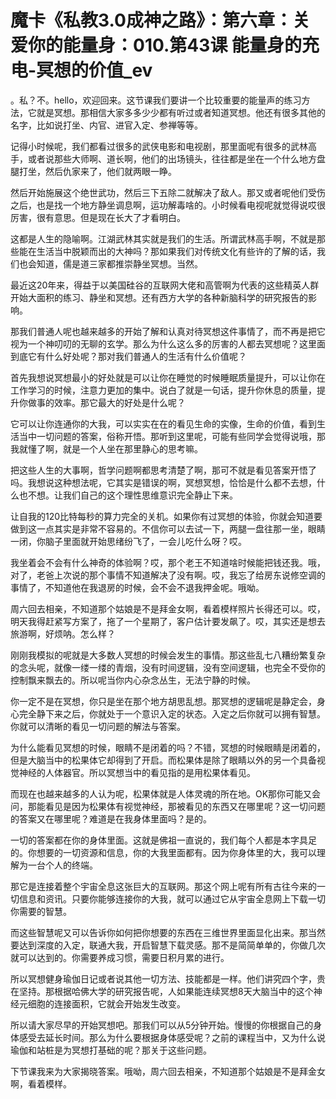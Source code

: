 # 魔卡《私教3.0成神之路》：第六章：关爱你的能量身：010.第43课 能量身的充电-冥想的价值_ev

。私？不。hello，欢迎回来。这节课我们要讲一个比较重要的能量声的练习方法，它就是冥想。那相信大家多多少少都有听过或者知道冥想。他还有很多其他的名字，比如说打坐、内官、进官入定、参禅等等。

记得小时候呢，我们都看过很多的武侠电影和电视剧，那里面呢有很多的武林高手，或者说那些大师啊、道长啊，他们的出场镜头，往往都是坐在一个什么地方盘腿打坐，然后仇家来了，他们就两眼一睁。

然后开始施展这个绝世武功，然后三下五除二就解决了敌人。那又或者呢他们受伤之后，也是找一个地方静坐调息啊，运功解毒啥的。小时候看电视呢就觉得说哎很厉害，很有意思。但是现在长大了才看明白。

这都是人生的隐喻啊。江湖武林其实就是我们的生活。所谓武林高手啊，不就是那些能在生活当中脱颖而出的大神吗？那如果我们对传统文化有些许的了解的话，我们也会知道，儒是道三家都推崇静坐冥想。当然。

最近这20年来，得益于以美国硅谷的互联网大佬和高管啊为代表的这些精英人群开始大面积的练习、静坐和冥想。还有西方大学的各种新脑科学的研究报告的影响。

那我们普通人呢也越来越多的开始了解和认真对待冥想这件事情了，而不再是把它视为一个神叨叨的无聊的玄学。那么为什么这么多的厉害的人都去冥想呢？这里面到底它有什么好处呢？那对我们普通人的生活有什么价值呢？

首先我想说冥想最小的好处就是可以让你在睡觉的时候睡眠质量提升，可以让你在工作学习的时候，注意力更加的集中。说白了就是一句话，提升你休息的质量，提升你做事的效率。那它最大的好处是什么呢？

它可以让你连通你的大我，可以实实在在的看见生命的实像，生命的价值，看到生活当中一切问题的答案，俗称开悟。那听到这里呢，可能有些同学会觉得说哦，那我就懂了啊，就是一个人坐在那里静心的思考嘛。

把这些人生的大事啊，哲学问题啊都思考清楚了啊，那可不就是看见答案开悟了吗。我想说这种想法呢，它其实是错误的啊，冥想冥想，恰恰是什么都不去想，什么也不想。让我们自己的这个理性思维意识完全静止下来。

让自我的120比特每秒的算力完全的关机。如果你有过冥想的体验，你就会知道要做到这一点其实是非常不容易的。不信你可以去试一下，两腿一盘往那一坐，眼睛一闭，你脑子里面就开始思绪纷飞了，一会儿吃什么呀？哎。

我坐着会不会有什么神奇的体验啊？哎，那个老王不知道啥时候能把钱还我。哦，对了，老爸上次说的那个事情不知道解决了没有啊。哎，我忘了给房东说修空调的事情了，不知道他在我退房的时候，会不会不退我押金呢。哦呦。

周六回去相亲，不知道那个姑娘是不是拜金女啊，看着模样照片长得还可以。哎，明天我得赶紧写方案了，拖了一个星期了，客户估计要发飙了。哎，其实还是想去旅游啊，好烦呐。怎么样？

刚刚我模拟的呢就是大多数人冥想的时候会发生的事情。那这些乱七八糟纷繁复杂的念头呢，就像一缕一缕的青烟，没有时间逻辑，没有空间逻辑，也完全不受你的控制飘来飘去的。所以呢当你内心杂念丛生，无法宁静的时候。

你一定不是在冥想，你只是坐在那个地方胡思乱想。那冥想的逻辑呢是静定会，身心完全静下来之后，你就处于一个意识入定的状态。入定之后你就可以拥有智慧。你就可以清晰的看见一切问题的解法与答案。

为什么能看见冥想的时候，眼睛不是闭着的吗？不错，冥想的时候眼睛是闭着的，但是大脑当中的松果体它却得到了开启。而松果体是除了眼睛以外的另一个具备视觉神经的人体器官。所以冥想当中的看见指的是用松果体看见。

而现在也越来越多的人认为呢，松果体就是人体灵魂的所在地。OK那你可能又会问，那能看见是因为松果体有视觉神经，那被看见的东西又在哪里呢？这一切问题的答案又在哪里呢？难道是在我身体里面吗？是的。

一切的答案都在你的身体里面。这就是佛祖一直说的，我们每个人都是本字具足的。你想要的一切资源和信息，你的大我里面都有。因为你身体里的大，我可以理解为一台个人的终端。

那它是连接着整个宇宙全息这张巨大的互联网。那这个网上呢有所有古往今来的一切信息和资讯。只要你能够连接你的大我，就可以通过它从宇宙全息网上下载一切你需要的智慧。

而这些智慧呢又可以告诉你如何把你想要的东西在三维世界里面显化出来。那当然要达到深度的入定，联通大我，开启智慧下载灵感。那不是简简单单的，你做几次就可以达到的。你需要养成习惯，需要日积月累的进行。

所以冥想健身瑜伽日记或者说其他一切方法、技能都是一样。他们讲究四个字，贵在坚持。那根据哈佛大学的研究报告呢，人如果能连续冥想8天大脑当中的这个神经元细胞的连接面积，它就会开始发生改变。

所以请大家尽早的开始冥想吧。那我们可以从5分钟开始。慢慢的你根据自己的身体感受去延长时间。那么为什么要根据身体感受呢？之前的课程当中，又为什么说瑜伽和站桩是为冥想打基础的呢？那关于这些问题。

下节课我来为大家揭晓答案。哦呦，周六回去相亲，不知道那个姑娘是不是拜金女啊，看着模样。